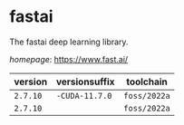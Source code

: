 # fastai

The fastai deep learning library.

*homepage*: <https://www.fast.ai/>

version | versionsuffix | toolchain
--------|---------------|----------
``2.7.10`` | ``-CUDA-11.7.0`` | ``foss/2022a``
``2.7.10`` |  | ``foss/2022a``
